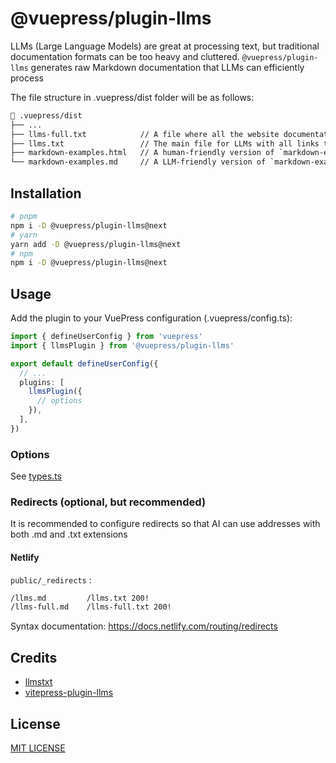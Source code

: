 # @vuepress/plugin-llms

LLMs (Large Language Models) are great at processing text, but traditional documentation formats can be too heavy and cluttered. `@vuepress/plugin-llms` generates raw Markdown documentation that LLMs can efficiently process

The file structure in .vuepress/dist folder will be as follows:

```txt
📂 .vuepress/dist
├── ...
├── llms-full.txt            // A file where all the website documentation is compiled into one file
├── llms.txt                 // The main file for LLMs with all links to all sections of the documentation for LLMs
├── markdown-examples.html   // A human-friendly version of `markdown-examples` section in HTML format
└── markdown-examples.md     // A LLM-friendly version of `markdown-examples` section in Markdown format
```

## Installation

```bash
# pnpm
npm i -D @vuepress/plugin-llms@next
# yarn
yarn add -D @vuepress/plugin-llms@next
# npm
npm i -D @vuepress/plugin-llms@next
```

## Usage

Add the plugin to your VuePress configuration (.vuepress/config.ts):

```ts
import { defineUserConfig } from 'vuepress'
import { llmsPlugin } from '@vuepress/plugin-llms'

export default defineUserConfig({
  // ...
  plugins: [
    llmsPlugin({
      // options
    }),
  ],
})
```

### Options

See [types.ts](./src/node/types.ts)

### Redirects (optional, but recommended)

It is recommended to configure redirects so that AI can use addresses with both .md and .txt extensions

#### Netlify

`public/_redirects` :

```txt
/llms.md         /llms.txt 200!
/llms-full.md    /llms-full.txt 200!
```

Syntax documentation: <https://docs.netlify.com/routing/redirects>

## Credits

- [llmstxt](https://llmstxt.org/)
- [vitepress-plugin-llms](https://github.com/okineadev/vitepress-plugin-llms)

## License

[MIT LICENSE](https://github.com/vuepress/ecosystem/blob/main/LICENSE)
